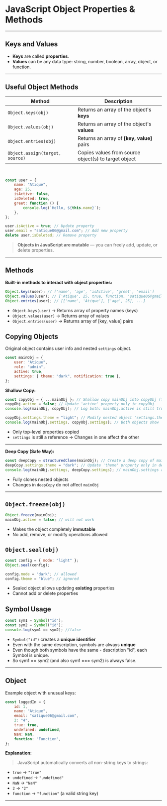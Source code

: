 # JavaScript Object Properties & Methods

---

## Keys and Values

-   **Keys** are called **properties**.
-   **Values** can be any data type: string, number, boolean, array, object, or function.

---

## Useful Object Methods

| Method                          | Description                                          |
| ------------------------------- | ---------------------------------------------------- |
| `Object.keys(obj)`              | Returns an array of the object's **keys**            |
| `Object.values(obj)`            | Returns an array of the object's **values**          |
| `Object.entries(obj)`           | Returns an array of **[key, value]** pairs           |
| `Object.assign(target, source)` | Copies values from source object(s) to target object |

<br>

```js
const user = {
    name: "Atique",
    age: 25,
    isActive: false,
    isDeleted: true,
    greet: function () {
        console.log(`Hello, ${this.name}`);
    },
};
```

```js
user.isActive = true; // Update property
user.email = "satique06@gmail.com"; // Add new property
delete user.isDeleted; // Remove property
```

> **Objects in JavaScript are mutable** — you can freely add, update, or delete properties.

---

## Methods

**Built-in methods to interact with object properties:**

```js
Object.keys(user); // ['name', 'age', 'isActive', 'greet', 'email']
Object.values(user); // ['Atique', 25, true, function, 'satique06@gmail.com']
Object.entries(user); // [['name', 'Atique'], ['age', 25], ...]
```

-   `Object.keys(user)` → Returns array of property names (keys)
-   `Object.values(user)` → Returns array of values
-   `Object.entries(user)` → Returns array of [key, value] pairs

## Copying Objects

Original object contains user info and nested `settings` object.

```js
const mainObj = {
    user: "Atique",
    role: "admin",
    active: true,
    settings: { theme: "dark", notification: true },
};
```

**Shallow Copy:**

```js
const copyObj = { ...mainObj }; // Shallow copy mainObj into copyObj (top-level properties copied, nested objects by reference)
copyObj.active = false; // Update 'active' property only in copyObj
console.log(mainObj, copyObj); // Log both: mainObj.active is still true, copyObj.active is false

copyObj.settings.theme = "light"; // Modify nested object 'settings.theme' via copyObj (shared reference!)
console.log(mainObj.settings, copyObj.settings); // Both objects show 'theme' as 'light' because 'settings' is shared
```

-   Only top-level properties copied
-   `settings` is still a reference → Changes in one affect the other

---

**Deep Copy (Safe Way):**

```js
const deepCopy = structuredClone(mainObj); // Create a deep copy of mainObj, cloning nested objects as well
deepCopy.settings.theme = "dark"; // Update 'theme' property only in deepCopy.settings (separate object)
console.log(mainObj.settings, deepCopy.settings); // mainObj.settings remains unchanged; deepCopy.settings has 'dark'
```

-   Fully clones nested objects
-   Changes in `deepCopy` do not affect `mainObj`

---

## `Object.freeze(obj)`

```js
Object.freeze(mainObj);
mainObj.active = false; // will not work
```

-   Makes the object completely **immutable**
-   No add, remove, or modify operations allowed

## `Object.seal(obj)`

```js
const config = { mode: "light" };
Object.seal(config);

config.mode = "dark"; // allowed
config.theme = "blue"; // ignored
```

-   Sealed object allows updating **existing** properties
-   Cannot add or delete properties

## Symbol Usage

```js
const sym1 = Symbol("id");
const sym2 = Symbol("id");
console.log(sym1 == sym2); //false
```

-   `Symbol("id")` creates a **unique identifier**
-   Even with the same description, symbols are always **unique**
-   Even though both symbols have the same - description "id", each Symbol is unique.
-   So sym1 == sym2 (and also sym1 === sym2) is always false.

---

## Object

Example object with unusual keys:

```js
const loggedIn = {
    id: 1,
    name: "Atique",
    email: "satique06@gmail.com",
    2: "4",
    true: true,
    undefined: undefined,
    NaN: NaN,
    function: "Function",
};
```

**Explanation:**

> JavaScript automatically converts all non-string keys to strings:

-   `true` → `"true"`
-   `undefined` → `"undefined"`
-   `NaN` → `"NaN"`
-   `2` → `"2"`
-   `function` → `"function"` (a valid string key)

---
